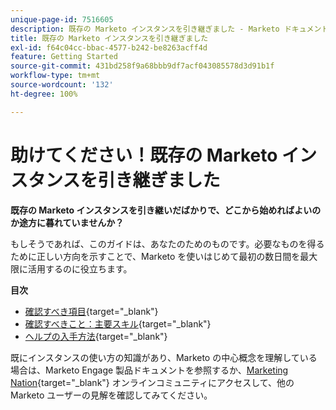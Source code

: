 ```yaml
---
unique-page-id: 7516605
description: 既存の Marketo インスタンスを引き継ぎました - Marketo ドキュメント - 製品ドキュメント
title: 既存の Marketo インスタンスを引き継ぎました
exl-id: f64c04cc-bbac-4577-b242-be8263acff4d
feature: Getting Started
source-git-commit: 431bd258f9a68bbb9df7acf043085578d3d91b1f
workflow-type: tm+mt
source-wordcount: '132'
ht-degree: 100%

---
```


# 助けてください！既存の Marketo インスタンスを引き継ぎました

**既存の Marketo インスタンスを引き継いだばかりで、どこから始めればよいのか途方に暮れていませんか？**

もしそうであれば、このガイドは、あなたのためのものです。必要なものを得るために正しい方向を示すことで、Marketo を使いはじめて最初の数日間を最大限に活用するのに役立ちます。

**目次**

* [確認すべき項目](/help/marketo/getting-started/inheriting-a-marketo-instance/items-to-check-off.md){target="_blank"}
* [確認すべきこと：主要スキル](/help/marketo/getting-started/inheriting-a-marketo-instance/things-to-review-core-skills.md){target="_blank"}
* [ヘルプの入手方法](/help/marketo/getting-started/inheriting-a-marketo-instance/ways-to-get-help.md){target="_blank"}

既にインスタンスの使い方の知識があり、Marketo の中心概念を理解している場合は、Marketo Engage 製品ドキュメントを参照するか、[Marketing Nation](https://nation.marketo.com/){target="_blank"} オンラインコミュニティにアクセスして、他の Marketo ユーザーの見解を確認してみてください。
